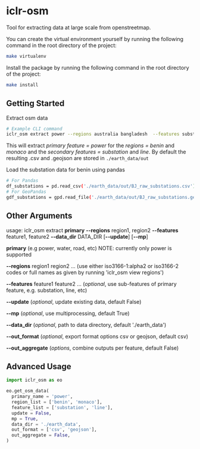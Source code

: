 # iclr-osm 
Tool for extracting data at large scale from openstreetmap. 

You can create the virtual environment yourself by running the following command in the root directory of the project:
```bash
make virtualenv
```
Install the package by running the following command in the root directory of the project:
```bash
make install
```

## Getting Started
Extract osm data
```bash
# Example CLI command
iclr_osm extract power --regions australia bangladesh  --features substation line
```
This will extract
*primary feature = power* for the *regions = benin* and *monaco* and the *secondary features = substation* and *line*.
By default the resulting .csv and .geojson are stored in `./earth_data/out`

Load the substation data for benin using pandas
```bash
# For Pandas
df_substations = pd.read_csv('./earth_data/out/BJ_raw_substations.csv')
# For GeoPandas
gdf_substations = gpd.read_file('./earth_data/out/BJ_raw_substations.geojson')
```

## Other Arguments
usage: iclr_osm extract **primary** **--regions** region1, region2 **--features** feature1, feature2 **--data_dir** DATA_DIR [**--update**] [**--mp**] 

  **primary** (e.g power, water, road, etc) NOTE: currently only power is supported

  **--regions** region1 region2 ... (use either iso3166-1:alpha2 or iso3166-2 codes or full names as given by running 'iclr_osm view regions')

  **--features** feature1 feature2 ... (*optional*, use sub-features of primary feature, e.g. substation, line, etc)

  **--update** (*optional*, update existing data, default False)

  **--mp** (*optional*, use multiprocessing, default True)
  
  **--data_dir** (*optional*, path to data directory, default './earth_data')
  
  **--out_format** (*optional*, export format options csv or geojson, default csv)
  
  **--out_aggregate** (*options*, combine outputs per feature, default False)

## Advanced Usage

```py
import iclr_osm as eo

eo.get_osm_data(
  primary_name = 'power',
  region_list = ['benin', 'monaco'],
  feature_list = ['substation', 'line'],
  update = False,
  mp = True,
  data_dir = './earth_data',
  out_format = ['csv', 'geojson'],
  out_aggregate = False,
)
```
